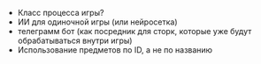- Класс процесса игры?
- ИИ для одиночной игры (или нейросетка)
- телеграмм бот (как посредник для сторк, которые уже будут обрабатываться внутри игры)
- Использование предметов по ID, а не по названию
